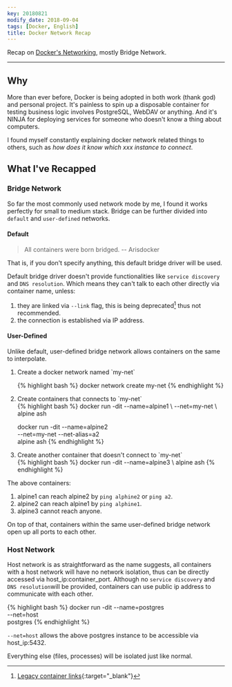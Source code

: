 ```yaml
---
key: 20180821
modify_date: 2018-09-04
tags: [Docker, English]
title: Docker Network Recap
---
```


Recap on [Docker's Networking](https://docs.docker.com/network/), mostly Bridge Network.

<!--more-->

---

## Why

More than ever before, Docker is being adopted in both work (thank god) and personal project. It's painless to spin up a disposable container for testing business logic involves PostgreSQL, WebDAV or anything. And it's NINJA for deploying services for someone who doesn't know a thing about computers.

I found myself constantly explaining docker network related things to others, such as *how does it know which xxx instance to connect*.

## What I've Recapped

### Bridge Network

So far the most commonly used network mode by me, I found it works perfectly for small to medium stack. Bridge can be further divided into `default` and `user-defined` networks.

#### Default

> All containers were born bridged. -- Arisdocker

That is, if you don't specify anything, this default bridge driver will be used.

Default bridge driver doesn't provide functionalities like `service discovery` and `DNS resolution`. Which means they can't talk to each other directly via container name, unless:

1. they are linked via `--link` flag, this is being deprecated[^1] thus not recommended.
1. the connection is established via IP address.

#### User-Defined

Unlike default, user-defined bridge network allows containers on the same to interpolate.

<ol>
<li>Create a docker network named `my-net`</li>

{% highlight bash %}
docker network create my-net
{% endhighlight %}

<li>Create containers that connects to `my-net`</li>
{% highlight bash %}
docker run -dit --name=alpine1 \
--net=my-net \
alpine ash

docker run -dit --name=alpine2 \
--net=my-net --net-alias=a2 \
alpine ash
{% endhighlight %}

<li>Create another container that doesn't connect to `my-net`</li>
{% highlight bash %}
docker run -dit --name=alpine3 \
alpine ash
{% endhighlight %}
</ol>

The above containers:

1. alpine1 can reach alpine2 by `ping alphine2` or `ping a2`.
1. alpine2 can reach alpine1 by `ping alphine1`.
1. alpine3 cannot reach anyone.

On top of that, containers within the same user-defined bridge network open up all ports to each other.

### Host Network

Host network is as straightforward as the name suggests, all containers with a host network will have no network isolation, thus can be directly accessed via host_ip:container_port. Although no `service discovery` and `DNS resolution`will be provided, containers can use public ip address to communicate with each other.

{% highlight bash %}
docker run -dit --name=postgres \
--net=host \
postgres
{% endhighlight %}

`--net=host` allows the above postgres instance to be accessible via host_ip:5432.

Everything else (files, processes) will be isolated just like normal.

[^1]: [Legacy container links](https://docs.docker.com/network/links/){:target="_blank"}